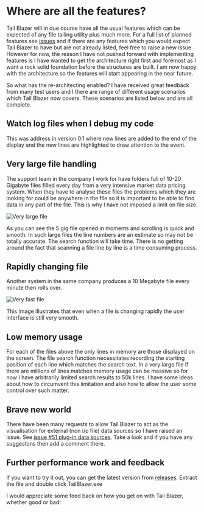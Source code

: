 # Where are all the features?

Tail Blazer will in due course have all the usual features which can be expected of any file tailing utility plus much more.  For a full list of planned features see [issues](https://github.com/RolandPheasant/TailBlazer/issues) and if there are any features which you would expect Tail Blazer to have but are not already listed, feel free to raise a new issue.  However for now, the reason I have not pushed forward with implementing features is I have wanted to get the architecture right first and foremost as I want a rock solid foundation before the structures are built. I am now happy with the architecture so the features will start appearing in the near future.

So what has the re-architecting enabled? I have received great feedback from many test users and I there are range of different usage scenarios which Tail Blazer now covers. These scenarios are listed below and are all complete.

## Watch log files when I debug my code

This was address in version 0.1 where new lines are added to the end of the display and the new lines are highlighted to draw attention to the event.

## Very large file handling

The support team in the company I work for have folders full of 10-20 Gigabyte files filled every day from a very intensive market data pricing system.  When they have to analyse these files the problems which they are looking for could be anywhere in the file so it is important to be able to find data in any part of the file.  This is why I have not imposed a limit on file size.

![Very large file](https://github.com/RolandPheasant/TailBlazer/blob/master/Images/VeryLargeFile.gif)

As you can see the 5 gig file opened in moments and scrolling is quick and smooth.  In such large files the line numbers are an estimate so may not be totally accurate.  The search function will take time. There is no getting around the fact that scanning a file line by line is a time consuming process. 


## Rapidly changing file

Another system in the same company produces a 10 Megabyte file every minute then rolls over. 

![Very fast file](https://github.com/RolandPheasant/TailBlazer/blob/master/Images/VeryFastFile.gif)

This image illustrates that even when a file is changing rapidly the user interface is still very smooth.

## Low memory usage

For each of the files above the only lines in memory are those displayed on the screen.  The file search function necessitates recording the starting position of each line which matches the search text.  In a very large file if there are millions of lines matches memory usage can be massive so for now I have arbitrarily limited search results to 50k lines. I have some ideas about how to circumvent this limitation and also how to allow the user some control over such matter. 

## Brave new world

There have been many requests to allow Tail Blazer to act as the visualisation for external (non i/o file) data sources so I have raised an issue.  See [issue #51 plug-in data sources](https://github.com/RolandPheasant/TailBlazer/issues/51). Take a look and if you have any suggestons then add a comment there.

## Further performance work and feedback

If you want to try it out, you can get the latest version from [releases](https://github.com/RolandPheasant/TailBlazer/releases). Extract the file and double click TailBlazer.exe

I would appreciate some feed back on how you get on with Tail Blazer, whether good or bad!

